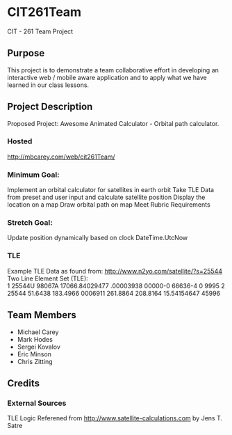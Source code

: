 # CIT261Team
CIT - 261 Team Project

## Purpose
This project is to demonstrate a team collaborative effort in developing an interactive web / mobile aware application and to apply what we have learned in our class lessons.

## Project Description

Proposed Project: Awesome Animated Calculator - Orbital path calculator.

### Hosted
<a href="http://mbcarey.com/web/cit261Team/">http://mbcarey.com/web/cit261Team/</a>

### Minimum Goal:
Implement an orbital calculator for satellites in earth orbit
Take TLE Data from preset and user input and calculate satellite position
Display the location on a map
Draw orbital path on map
Meet Rubric Requirements

### Stretch Goal:
Update position dynamically based on clock DateTime.UtcNow

### TLE
Example TLE Data as found from: http://www.n2yo.com/satellite/?s=25544 
Two Line Element Set (TLE): 		
1 25544U 98067A   17066.84029477  .00003938  00000-0  66636-4 0  9995
2 25544  51.6438 183.4966 0006911 261.8864 208.8164 15.54154647 45996

## Team Members
<ul>
<li>Michael Carey</li>
<li>Mark Hodes</li>
<li>Sergei Kovalov</li>
<li>Eric Minson</li>
<li>Chris Zitting</li>
</ul>

## Credits

### External Sources
TLE Logic Referened from http://www.satellite-calculations.com by Jens T. Satre
